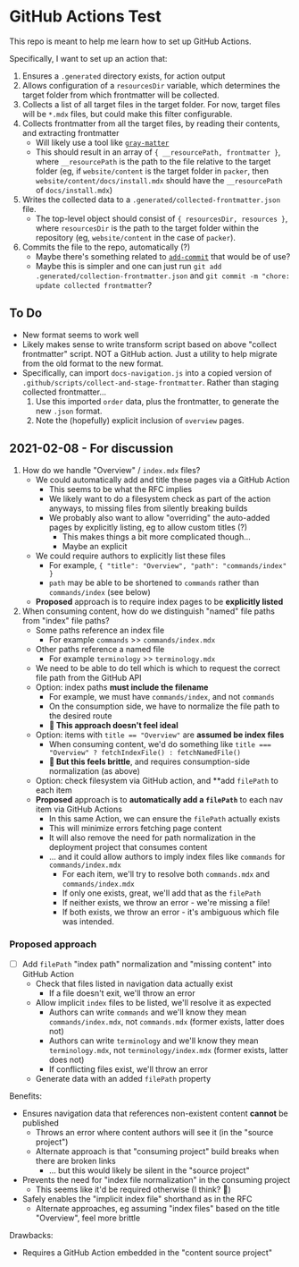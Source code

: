 # GitHub Actions Test

This repo is meant to help me learn how to set up GitHub Actions.

Specifically, I want to set up an action that:

1. Ensures a `.generated` directory exists, for action output
2. Allows configuration of a `resourcesDir` variable, which determines the target folder from which frontmatter will be collected.
3. Collects a list of all target files in the target folder. For now, target files will be `*.mdx` files, but could make this filter configurable.
4. Collects frontmatter from all the target files, by reading their contents, and extracting frontmatter
   - Will likely use a tool like [`gray-matter`](https://www.npmjs.com/package/gray-matter)
   - This should result in an array of `{ __resourcePath, frontmatter }`, where `__resourcePath` is the path to the file relative to the target folder (eg, if `website/content` is the target folder in `packer`, then `website/content/docs/install.mdx` should have the `__resourcePath` of `docs/install.mdx`)
5. Writes the collected data to a `.generated/collected-frontmatter.json` file.
   - The top-level object should consist of `{ resourcesDir, resources }`, where `resourcesDir` is the path to the target folder within the repository (eg, `website/content` in the case of `packer`).
6. Commits the file to the repo, automatically (?)
   - Maybe there's something related to [`add-commit`](https://github.com/marketplace/actions/add-commit) that would be of use?
   - Maybe this is simpler and one can just run `git add .generated/collection-frontmatter.json` and `git commit -m "chore: update collected frontmatter`?

## To Do

- New format seems to work well
- Likely makes sense to write transform script based on above "collect frontmatter" script. NOT a GitHub action. Just a utility to help migrate from the old format to the new format.
- Specifically, can import `docs-navigation.js` into a copied version of `.github/scripts/collect-and-stage-frontmatter`. Rather than staging collected frontmatter...
  1. Use this imported `order` data, plus the frontmatter, to generate the new `.json` format.
  2. Note the (hopefully) explicit inclusion of `overview` pages.

## 2021-02-08 - For discussion

1. How do we handle "Overview" / `index.mdx` files?
   - We could automatically add and title these pages via a GitHub Action
     - This seems to be what the RFC implies
     - We likely want to do a filesystem check as part of the action anyways, to missing files from silently breaking builds
     - We probably also want to allow "overriding" the auto-added pages by explicitly listing, eg to allow custom titles (?)
       - This makes things a bit more complicated though...
       - Maybe an explicit
   - We could require authors to explicitly list these files
     - For example, `{ "title": "Overview", "path": "commands/index" }`
     - `path` may be able to be shortened to `commands` rather than `commands/index` (see below)
   - **Proposed** approach is to require index pages to be **explicitly listed**
2. When consuming content, how do we distinguish "named" file paths from "index" file paths?
   - Some paths reference an index file
     - For example `commands` >> `commands/index.mdx`
   - Other paths reference a named file
     - For example `terminology` >> `terminology.mdx`
   - We need to be able to do tell which is which to request the correct file path from the GitHub API
   - Option: index paths **must include the filename**
     - For example, we must have `commands/index`, and not `commands`
     - On the consumption side, we have to normalize the file path to the desired route
     - **🚨 This approach doesn't feel ideal**
   - Option: items with `title == "Overview"` are **assumed be index files**
     - When consuming content, we'd do something like `title === "Overview" ? fetchIndexFile() : fetchNamedFile()`
     - **🚨 But this feels brittle**, and requires consumption-side normalization (as above)
   - Option: check filesystem via GitHub action, and \*\*add `filePath` to each item
   - **Proposed** approach is to **automatically add a `filePath`** to each nav item via GitHub Actions
     - In this same Action, we can ensure the `filePath` actually exists
     - This will minimize errors fetching page content
     - It will also remove the need for path normalization in the deployment project that consumes content
     - ... and it could allow authors to imply index files like `commands` for `commands/index.mdx`
       - For each item, we'll try to resolve both `commands.mdx` and `commands/index.mdx`
       - If only one exists, great, we'll add that as the `filePath`
       - If neither exists, we throw an error - we're missing a file!
       - If both exists, we throw an error - it's ambiguous which file was intended.

### Proposed approach

- [ ] Add `filePath` "index path" normalization and "missing content" into GitHub Action
  - Check that files listed in navigation data actually exist
    - If a file doesn't exit, we'll throw an error
  - Allow implicit `index` files to be listed, we'll resolve it as expected
    - Authors can write `commands` and we'll know they mean `commands/index.mdx`, not `commands.mdx` (former exists, latter does not)
    - Authors can write `terminology` and we'll know they mean `terminology.mdx`, not `terminology/index.mdx` (former exists, latter does not)
    - If conflicting files exist, we'll throw an error
  - Generate data with an added `filePath` property

Benefits:

- Ensures navigation data that references non-existent content **cannot** be published
  - Throws an error where content authors will see it (in the "source project")
  - Alternate approach is that "consuming project" build breaks when there are broken links
    - ... but this would likely be silent in the "source project"
- Prevents the need for "index file normalization" in the consuming project
  - This seems like it'd be required otherwise (I think? 🤔)
- Safely enables the "implicit index file" shorthand as in the RFC
  - Alternate approaches, eg assuming "index files" based on the title "Overview", feel more brittle

Drawbacks:

- Requires a GitHub Action embedded in the "content source project"
